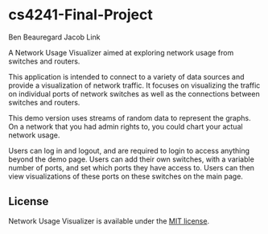 # cs4241-Final-Project
Ben Beauregard
Jacob Link

A Network Usage Visualizer aimed at exploring network usage from switches and routers.

This application is intended to connect to a variety of data sources and provide a visualization of network traffic. 
It focuses on visualizing the traffic on individual ports of network switches as well as the connections between 
switches and routers.

This demo version uses streams of random data to represent the graphs. On a network that you had admin rights to,
you could chart your actual network usage.

Users can log in and logout, and are required to login to access anything beyond the demo page.
Users can add their own switches, with a variable number of ports, and set which ports they have access to.
Users can then view visualizations of these ports on these switches on the main page.


## License

Network Usage Visualizer is available under the [MIT license](http://opensource.org/licenses/MIT).